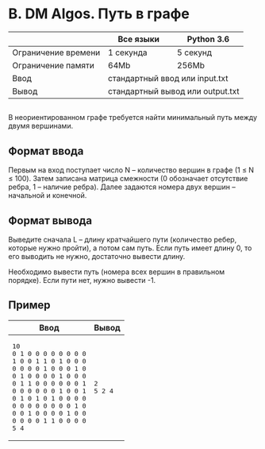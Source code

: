 <div class="problem-statement">
   <div class="header">
      <h1 class="title">B. DM Algos. Путь в графе</h1>
      <table>
         <thead>
            <th></th>
            <th>Все языки</th>
            <th>Python 3.6</th>
         </thead>
         <tr class="time-limit">
            <td class="property-title">Ограничение времени</td>
            <td>1&nbsp;секунда</td>
            <td>5&nbsp;секунд</td>
         </tr>
         <tr class="memory-limit">
            <td class="property-title">Ограничение памяти</td>
            <td>64Mb</td>
            <td>256Mb</td>
         </tr>
         <tr class="input-file">
            <td class="property-title">Ввод</td>
            <td colspan="2">стандартный ввод или input.txt</td>
         </tr>
         <tr class="output-file">
            <td class="property-title">Вывод</td>
            <td colspan="2">стандартный вывод или output.txt</td>
         </tr>
      </table>
   </div>
   <h2></h2>
   <div class="legend"><span style="">
         <p>В неориентированном графе требуется найти минимальный путь между двумя вершинами.</p></span></div>
   <h2>Формат ввода</h2>
   <div class="input-specification"><span style="">
         <p>Первым на вход поступает число N – количество вершин в графе (1 ≤ N ≤ 100). Затем записана матрица смежности (0 обозначает
            отсутствие ребра, 1 – наличие ребра). Далее задаются номера двух вершин – начальной и конечной. 
         </p></span><p></p>
   </div>
   <h2>Формат вывода</h2>
   <div class="output-specification"><span style="">
         <p>Выведите сначала L – длину кратчайшего пути (количество ребер, которые нужно пройти), а потом сам путь. Если путь имеет длину
            0, то его выводить не нужно, достаточно вывести длину. 
         </p></span><p>Необходимо вывести путь (номера всех вершин в правильном порядке). Если пути нет, нужно вывести -1.</p>
   </div>
   <h2>Пример</h2>
   <table class="sample-tests">
      <thead>
         <tr>
            <th>Ввод</th>
            <th>Вывод</th>
         </tr>
      </thead>
      <tbody>
         <tr>
            <td><pre>10
0 1 0 0 0 0 0 0 0 0
1 0 0 1 1 0 1 0 0 0
0 0 0 0 1 0 0 0 1 0
0 1 0 0 0 0 1 0 0 0
0 1 1 0 0 0 0 0 0 1
0 0 0 0 0 0 1 0 0 1
0 1 0 1 0 1 0 0 0 0
0 0 0 0 0 0 0 0 1 0
0 0 1 0 0 0 0 1 0 0
0 0 0 0 1 1 0 0 0 0
5 4
</pre></td>
            <td><pre>2
5 2 4</pre></td>
